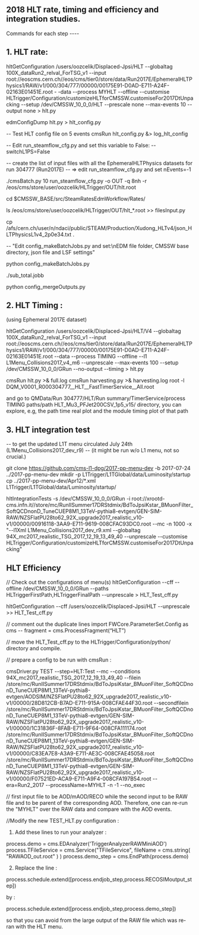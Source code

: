 ## 2018 HLT rate, timing and efficiency and integration studies. 

Commands for each step ----

## 1. HLT rate:

hltGetConfiguration /users/oozcelik/Displaced-Jpsi/HLT --globaltag 100X_dataRun2_relval_ForTSG_v1 --input root://eoscms.cern.ch//eos/cms/tier0/store/data/Run2017E/EphemeralHLTPhysics1/RAW/v1/000/304/777/00000/00175E91-D0AD-E711-A24F-02163E01451E.root - -data --process MYHLT --offline --customise HLTrigger/Configuration/customizeHLTforCMSSW.customiseFor2017DtUnpacking --setup /dev/CMSSW_10_0_0/HLT --prescale none --max-events 10 --output none > hlt.py

edmConfigDump hlt.py > hlt_config.py

-- Test HLT config file on 5 events
cmsRun hlt_config.py &> log_hlt_config

-- Edit run_steamflow_cfg.py and set this variable to False:
-- switchL1PS=False

-- create the list of input files with all the EphemeralHLTPhysics datasets for run 304777 (Run2017E)
-- => edit run_steamflow_cfg.py and set nEvents=-1

./cmsBatch.py 10 run_steamflow_cfg.py -o OUT -q 8nh -r /eos/cms/store/user/oozcelik/HLTrigger/OUT/hlt.root

cd $CMSSW_BASE/src/SteamRatesEdmWorkflow/Rates/

ls /eos/cms/store/user/oozcelik/HLTrigger/OUT/hlt_*.root >> filesInput.py

cp /afs/cern.ch/user/n/ndaci/public/STEAM/Production/Xudong_HLTv4/json_HLTPhysicsL1v4_2p0e34.txt .

-- "Edit config_makeBatchJobs.py and set:\nEDM file folder, CMSSW base directory, json file and LSF settings"

python config_makeBatchJobs.py

./sub_total.jobb

python config_mergeOutputs.py

## 2. HLT Timing :
(using Ephemeral 2017E dataset)

hltGetConfiguration /users/oozcelik/Displaced-Jpsi/HLT/V4 --globaltag 100X_dataRun2_relval_ForTSG_v1 --input root://eoscms.cern.ch//eos/cms/tier0/store/data/Run2017E/EphemeralHLTPhysics1/RAW/v1/000/304/777/00000/00175E91-D0AD-E711-A24F-02163E01451E.root --data --process TIMING --offline --l1 L1Menu_Collisions2017_v4_m6 --unprescale --max-events 100 --setup /dev/CMSSW_10_0_0/GRun --no-output --timing > hlt.py

cmsRun hlt.py >& full.log
cmsRun harvesting.py >& harvesting.log
root -l DQM_V0001_R000304777__HLT__FastTimerService__All.root

and go to QMData/Run 304777/HLT/Run summary/TimerService/process TIMING paths/path HLT_Mu3_PFJet200CSV_1p5_v15/ directory, you can explore, e.g, the path time real plot and the module timing plot of that path

## 3. HLT integration test

-- to get the updated L1T menu circulated July 24th (L1Menu_Collisions2017_dev_r9) --
(it might be run w/o L1 menu, not so crucial.)

git clone https://github.com/cms-l1-dpg/2017-pp-menu-dev -b 2017-07-24 ../2017-pp-menu-dev
mkdir -p L1Trigger/L1TGlobal/data/Luminosity/startup
cp ../2017-pp-menu-dev/Apr12/*.xml L1Trigger/L1TGlobal/data/Luminosity/startup/

hltIntegrationTests -s /dev/CMSSW_10_0_0/GRun -i root://xrootd-cms.infn.it//store/mc/RunIISummer17DRStdmix/BdToJpsiKstar_BMuonFilter_SoftQCDnonD_TuneCUEP8M1_13TeV-pythia8-evtgen/GEN-SIM-RAW/NZSFlatPU28to62_92X_upgrade2017_realistic_v10-v1/00000/00916118-3AA9-E711-9619-008CFAC93DC0.root --mc -n 1000 -x "--l1Xml L1Menu_Collisions2017_dev_r9.xml --globaltag 94X_mc2017_realistic_TSG_2017_12_19_13_49_40 --unprescale --customise HLTrigger/Configuration/customizeHLTforCMSSW.customiseFor2017DtUnpacking"  

## HLT Efficiency 

// Check out the configurations of menu(s)
hltGetConfiguration --cff --offline /dev/CMSSW_10_0_0/GRun --paths HLTriggerFirstPath,HLTriggerFinalPath --unprescale > HLT_Test_cff.py

hltGetConfiguration --cff /users/oozcelik/Displaced-Jpsi/HLT --unprescale >> HLT_Test_cff.py

// comment out the duplicate lines import FWCore.ParameterSet.Config as cms -- 
fragment = cms.ProcessFragment(“HLT”) 

// move the HLT_Test_cff.py to the HLTrigger/Configuration/python/ directory and compile. 

// prepare a config to be run with cmsRun :

cmsDriver.py TEST --step=HLT:Test --mc --conditions  94X_mc2017_realistic_TSG_2017_12_19_13_49_40 --filein /store/mc/RunIISummer17DRStdmix/BdToJpsiKstar_BMuonFilter_SoftQCDnonD_TuneCUEP8M1_13TeV-pythia8-evtgen/AODSIM/NZSFlatPU28to62_92X_upgrade2017_realistic_v10-v1/00000/28D812CB-B7AD-E711-915A-008CFAE44F30.root --secondfilein /store/mc/RunIISummer17DRStdmix/BdToJpsiKstar_BMuonFilter_SoftQCDnonD_TuneCUEP8M1_13TeV-pythia8-evtgen/GEN-SIM-RAW/NZSFlatPU28to62_92X_upgrade2017_realistic_v10-v1/00000/1C31836F-8FAB-E711-9F64-008CFA111174.root
/store/mc/RunIISummer17DRStdmix/BdToJpsiKstar_BMuonFilter_SoftQCDnonD_TuneCUEP8M1_13TeV-pythia8-evtgen/GEN-SIM-RAW/NZSFlatPU28to62_92X_upgrade2017_realistic_v10-v1/00000/C83EA7E8-A3A9-E711-AE3C-008CFAE45058.root
/store/mc/RunIISummer17DRStdmix/BdToJpsiKstar_BMuonFilter_SoftQCDnonD_TuneCUEP8M1_13TeV-pythia8-evtgen/GEN-SIM-RAW/NZSFlatPU28to62_92X_upgrade2017_realistic_v10-v1/00000/F07521ED-ACA9-E711-A9F4-008CFA197B54.root --era=Run2_2017 --processName=MYHLT   -n  -1 --no_exec

// first input file to be AOD/mAOD/RECO while the second input to be RAW file and to be parent of the corresponding AOD. Therefore, one can re-run the "MYHLT" over the RAW data and compare with the AOD events.   

//Modify the new TEST_HLT.py configuration :

1. Add these lines to run your analyzer :

process.demo = cms.EDAnalyzer('TriggerAnalyzerRAWMiniAOD')
process.TFileService = cms.Service("TFileService",
                                   fileName = cms.string( "RAWAOD_out.root" )
                                   )
process.demo_step = cms.EndPath(process.demo)

2. Replace the line :

process.schedule.extend([process.endjob_step,process.RECOSIMoutput_step])

by :

process.schedule.extend([process.endjob_step,process.demo_step])

so that you can avoid from the large output of the RAW file which was re-ran with the HLT menu.
